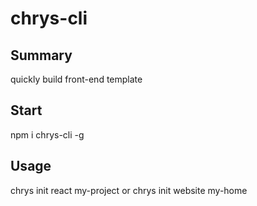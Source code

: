# chrys-cli
## Summary
quickly build front-end template
## Start
npm i chrys-cli -g
## Usage
chrys init react my-project or chrys init website my-home
